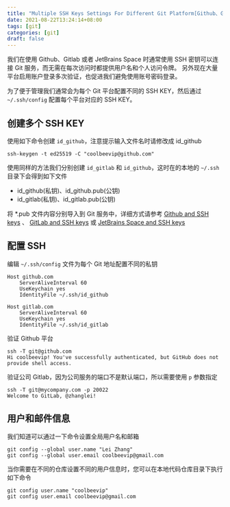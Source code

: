 ```yaml
---
title: "Multiple SSH Keys Settings For Different Git Platform[Github、Gitlab]"
date: 2021-08-22T13:24:14+08:00
tags: [git]
categories: [git]
draft: false
---
```


我们在使用 Github、Gitlab 或者 JetBrains Space 时通常使用 SSH 密钥可以连接 Git 服务，而无需在每次访问时都提供用户名和个人访问令牌。
另外现在大量平台启用账户登录多次验证，也促进我们避免使用账号密码登录。

为了便于管理我们通常会为每个 Git 平台配置不同的 SSH KEY，然后通过 `~/.ssh/config` 配置每个平台对应的 SSH KEY。

## 创建多个 SSH KEY

使用如下命令创建 `id_github`，注意提示输入文件名时请修改成 id_github 

```shell
ssh-keygen -t ed25519 -C "coolbeevip@github.com"
```

使用同样的方法我们分别创建 `id_gitlab` 和 `id_github`，这时在的本地的 `~/.ssh` 目录下会得到如下文件

* id_github(私钥)、id_github.pub(公钥)
* id_gitlab(私钥)、id_gitlab.pub(公钥)

将 *.pub 文件内容分别导入到 Git 服务中，详细方式请参考 [Github and SSH keys](https://docs.github.com/en/github/authenticating-to-github/connecting-to-github-with-ssh) 、
[GitLab and SSH keys](https://docs.gitlab.com/ee/ssh/) 或 [JetBrains Space and SSH keys](https://www.jetbrains.com/help/space/git-keys-and-passwords.html)

## 配置 SSH

编辑 `~/.ssh/config` 文件为每个 Git 地址配置不同的私钥

```shell
Host github.com
    ServerAliveInterval 60
    UseKeychain yes
    IdentityFile ~/.ssh/id_github

Host gitlab.com
    ServerAliveInterval 60
    UseKeychain yes
    IdentityFile ~/.ssh/id_gitlab
```

验证 Github 平台

```shell
ssh -T git@github.com
Hi coolbeevip! You've successfully authenticated, but GitHub does not provide shell access.
```

验证公司 Gitlab，因为公司服务的端口不是默认端口，所以需要使用 `p` 参数指定

```shell
ssh -T git@mycompany.com -p 20022
Welcome to GitLab, @zhanglei!
```

## 用户和邮件信息

我们知道可以通过一下命令设置全局用户名和邮箱

```shell
git config --global user.name "Lei Zhang"
git config --global user.email coolbeevip@gmail.com
```

当你需要在不同的仓库设置不同的用户信息时，您可以在本地代码仓库目录下执行如下命令

```shell
git config user.name "coolbeevip"
git config user.email coolbeevip@gmail.com
```